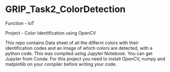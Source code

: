 # GRIP_Task2_ColorDetection

Function - IoT

Project - Color Identification using OpenCV

This repo contains Data sheet of all the differnt colors with their identification codes
and an image of which colors are detected, with a python code. This was compiled using Jupyter Notebook.
You can get Jupyter from Conda. For this project you need to install OpenCV, numpy and matplotlib on your compiler before writing your code.
